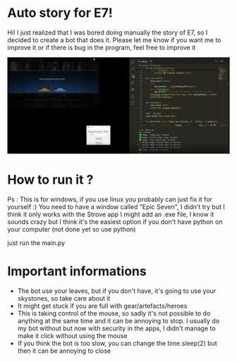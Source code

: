 # Auto story for E7!

Hi! I just realized that I was bored doing manually the story of E7, so I decided to create a bot that does it. Please let me know if you want me to improve it or if there is bug in the program, feel free to improve it

![Screenshot](imgs/screen.png)

#  How to run it ?
Ps : This is for windows, if you use linux you probably can just fix it for yourself :)
You need to have a window called "Epic Seven", I didn't try but I think it only works with the Strove app 
I might add an .exe file, I know it sounds crazy but I think it's the easiest option if you don't have python on your computer (not done yet so use python)

just run the main.py
# Important informations
* The bot use your leaves, but if you don't have, it's going to use your skystones, so take care about it
* It might get stuck if you are full with gear/artefacts/heroes
* This is taking control of the mouse, so sadly it's not possible to do anything at the same time and it can be annoying to stop. I usually do my bot without but now with security in the apps, I didn't manage to make it click without using the mouse
* If you think the bot is too slow, you can change the  time.sleep(2) but then it can be annoying to close